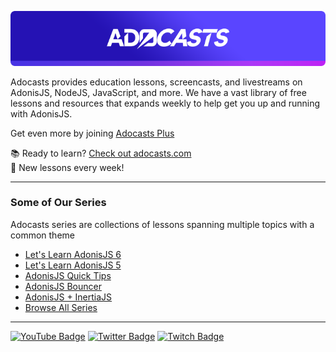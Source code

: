 ![Adocasts](https://github.com/adocasts/.github/blob/main/assets/brand-banner-rounded.png?raw=true)

Adocasts provides education lessons, screencasts, and livestreams on AdonisJS, NodeJS, JavaScript, and more. We have a vast library of free lessons and resources that expands weekly to help get you up and running with AdonisJS. 

Get even more by joining [Adocasts Plus](https://adocasts.com/pricing)

📚 Ready to learn? [Check out adocasts.com](https://adocasts.com)  
🎉 New lessons every week!

---

### Some of Our Series
 Adocasts series are collections of lessons spanning multiple topics with a common theme 
- [Let's Learn AdonisJS 6](https://adocasts.com/series/lets-learn-adonisjs-6)
- [Let's Learn AdonisJS 5](https://adocasts.com/series/lets-learn-adonisjs-5)  
- [AdonisJS Quick Tips](https://adocasts.com/series/adonisjs-quick-tip)  
- [AdonisJS Bouncer](https://adocasts.com/series/adonisjs-bouncer)  
- [AdonisJS + InertiaJS](https://adocasts.com/series/adonisjs-inertiajs)
- [Browse All Series](https://adocasts.com/series)

---
[![YouTube Badge](https://img.shields.io/youtube/channel/subscribers/UCTEKX3KQAJi7_0-_rSz0Edg?logo=YouTube&style=for-the-badge)](https://youtube.com/adocasts)
[![Twitter Badge](https://img.shields.io/twitter/follow/adocasts?logo=twitter&logoColor=white&style=for-the-badge)](https://twitter.com/adocasts)
[![Twitch Badge](https://img.shields.io/twitch/status/adocasts?logo=twitch&logoColor=white&style=for-the-badge)](https://twitch.tv/adocasts)

